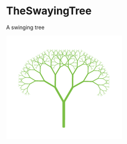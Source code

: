 # TheSwayingTree
A swinging tree

![image](https://github.com/AlinaGao/TheSwayingTree/blob/master/tree.png)
